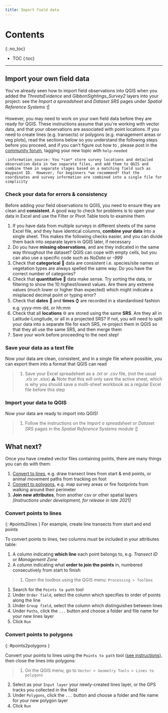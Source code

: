 ```yaml
---
title: Import field data
---
```


# Contents
{:.no_toc}

- TOC
{:toc}

---

## Import your own field data
You've already seen how to import field observations into QGIS when you added the *ThreatsEvidence* and *GibbonSightings_Survey2* layers into your project: see the *Import a spreadsheet* and *Dataset SRS* pages under *Spatial Reference Systems* :point_up:

However, you may need to work on your own field data before they are ready for QGIS.  These instructions assume that you're working with vector data, and that your observations are associated with point locations.  If you need to create lines (e.g. transects) or polygons (e.g. management areas or veg plots), read the sections below so you understand the following steps before you proceed, and if you can't figure out how to , please post in the [community forum](https://community.verdantlearn.org), tagging your new topic with `help-needed`

    :information_source: You *can* store survey locations and detailed observation data in two separate files, and add them to QGIS and combine them in separate stages based on a matching field such as Waypoint ID.  However, for beginners *we recommend* that the coordinates and survey information are combined into a single file for simplicity

### Check your data for errors & consistency

Before adding your field observations to QGIS, you need to ensure they are clean and **consistent**.  A good way to check for problems is to open your data in Excel and use the Filter or Pivot Table tools to examine them

1. If you have data from multiple surveys in different sheets of the same Excel file, and they have identical columns, **combine your data** into a single sheet.  This makes the following checks easier, and you can divide them back into separate layers in QGIS later, if necessary
2. Do you have **missing observations**, and are they indicated in the same way throughout the dataset?  QGIS can cope with empty cells, but you can also use a specific code such as *NoData* or *-999*
3. Check that **categorical** :abcd: data are consistent i.e. species/site names or vegetation types are always spelled the same way.  Do you have the correct number of categories?
4. Check that **quantitative** :1234: data make sense.  Try sorting the data, or filtering to show the 10 highest/lowest values.  Are there any extreme values (much lower or higher than expected) which might indicate a misplaced decimal point or typing error?
5. Check that **dates** :date: and **times** :watch: are recorded in a standardised fashion e.g. yyyy-mm-dd, or hh:mm
6. Check that all **locations** :globe_with_meridians: are stored using the same **SRS**.  Are they all in Latitude-Longitude, or all in a projected SRS?  If not, you will need to split your data into a separate file for each SRS, re-project them in QGIS so that they all use the same SRS, and then merge them
7. Save your work before proceeding to the next step!

### Save your data as a text file
Now your data are clean, consistent, and in a single file where possible, you can export them into a format that QGIS can read

> 1. Save your Excel spreadsheet as a *.txt* or *.csv* file, (not the usual *.xls* or *.xlsx*)
>   :warning: Note that this will only save the active sheet, which is why you should save a multi-sheet workbook as a regular Excel file before this step

### Import your data to QGIS

Now your data are ready to import into QGIS!

> 1. Follow the instructions on the *Import a spreadsheet* or *Dataset SRS* pages in the *Spatial Reference Systems* module :point_up:


## What next?
Once you have created vector files containing points, there are many things you can do with them:
1. [Convert to lines](#points2lines), e.g. draw transect lines from start & end points, or animal movement paths from tracking on foot 
2. [Convert to polygons](#points2polygons), e.g. map survey areas or fire footprints from walking around their perimeter  
3. **Join new attributes**, from another csv or other spatial layers  *[Instructions under development, for release in late 2021]*


### Convert points to lines
{: #points2lines }
For example, create line transects from start and end points

To convert points to lines, two columns *must* be included in your attributes table:
1. A column indicating **which line** each point belongs to, e.g. *Transect ID* or *Management Zone*
2. A column indicating what **order to join the points** in, numbered consecutively from start to finish

> 1. Open the toolbox using the QGIS menu: `Processing > Toolbox` 
1. Search for the `Points to path` tool
2. Under `Order field`, select the column which specifies to order of points along the line
3. Under `Group field`, select the column which distinguishes between lines
4. Under `Paths`, click the `...` button and choose a folder and file name for your new lines layer
5. Click `Run`


### Convert points to polygons
{: #points2polygons }

Convert your points to lines using the `Points to path` tool ([see instructions](#points2lines)), then close the lines into polygons: 

> 1. On the QGIS menu, go to `Vector > Geometry Tools > Lines to polygons`
2. Select as your `Input layer` your newly-created lines layer, or the GPS tracks you collected in the field
3. Under `Polygons`, click the `...` button and choose a folder and file name for your new polygon layer
4. Click `Run`